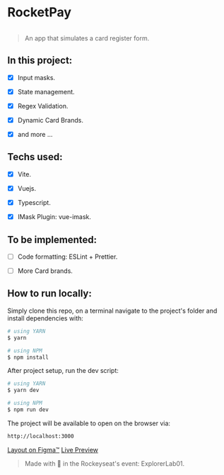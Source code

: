 # RocketPay

<p align="center"><img src="https://raw.githubusercontent.com/xSallus/explorer-lab-01-rocketpay/main/public/banner.png" alt="" /></p>

> An app that simulates a card register form.

## In this project:

- [x] Input masks.

- [x] State management.

- [x] Regex Validation.

- [x] Dynamic Card Brands.

- [x] and more ...

## Techs used:

- [x] Vite.

- [x] Vuejs.

- [x] Typescript.

- [x] IMask Plugin: vue-imask.

## To be implemented:

- [ ] Code formatting: ESLint + Prettier.

- [ ] More Card brands.

## How to run locally:

Simply clone this repo, on a terminal navigate to the project's folder and install dependencies with:
```bash
# using YARN
$ yarn

# using NPM
$ npm install
```

After project setup, run the dev script:
```bash
# using YARN
$ yarn dev

# using NPM
$ npm run dev
```

The project will be available to open on the browser via:
```bash
http://localhost:3000
```

[Layout on Figma™](https://www.figma.com/file/TeGOCZJiFrSfusvK3ndmHx/Explorer-Lab-%2301)
[Live Preview](https://xsallus-rocketpay.vercel.app/)
> Made with 💜 in the Rockeyseat's event: ExplorerLab01.
